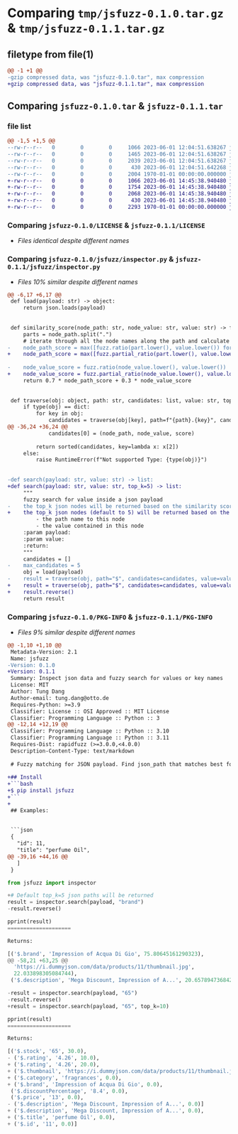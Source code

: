 # Comparing `tmp/jsfuzz-0.1.0.tar.gz` & `tmp/jsfuzz-0.1.1.tar.gz`

## filetype from file(1)

```diff
@@ -1 +1 @@
-gzip compressed data, was "jsfuzz-0.1.0.tar", max compression
+gzip compressed data, was "jsfuzz-0.1.1.tar", max compression
```

## Comparing `jsfuzz-0.1.0.tar` & `jsfuzz-0.1.1.tar`

### file list

```diff
@@ -1,5 +1,5 @@
--rw-r--r--   0        0        0     1066 2023-06-01 12:04:51.638267 jsfuzz-0.1.0/LICENSE
--rw-r--r--   0        0        0     1465 2023-06-01 12:04:51.638267 jsfuzz-0.1.0/README.md
--rw-r--r--   0        0        0     2039 2023-06-01 12:04:51.638267 jsfuzz-0.1.0/jsfuzz/inspector.py
--rw-r--r--   0        0        0      430 2023-06-01 12:04:51.642268 jsfuzz-0.1.0/pyproject.toml
--rw-r--r--   0        0        0     2004 1970-01-01 00:00:00.000000 jsfuzz-0.1.0/PKG-INFO
+-rw-r--r--   0        0        0     1066 2023-06-01 14:45:38.940480 jsfuzz-0.1.1/LICENSE
+-rw-r--r--   0        0        0     1754 2023-06-01 14:45:38.940480 jsfuzz-0.1.1/README.md
+-rw-r--r--   0        0        0     2068 2023-06-01 14:45:38.940480 jsfuzz-0.1.1/jsfuzz/inspector.py
+-rw-r--r--   0        0        0      430 2023-06-01 14:45:38.940480 jsfuzz-0.1.1/pyproject.toml
+-rw-r--r--   0        0        0     2293 1970-01-01 00:00:00.000000 jsfuzz-0.1.1/PKG-INFO
```

### Comparing `jsfuzz-0.1.0/LICENSE` & `jsfuzz-0.1.1/LICENSE`

 * *Files identical despite different names*

### Comparing `jsfuzz-0.1.0/jsfuzz/inspector.py` & `jsfuzz-0.1.1/jsfuzz/inspector.py`

 * *Files 10% similar despite different names*

```diff
@@ -6,17 +6,17 @@
 def load(payload: str) -> object:
     return json.loads(payload)
 
 
 def similarity_score(node_path: str, node_value: str, value: str) -> float:
     parts = node_path.split(".")
     # iterate through all the node names along the path and calculate the best match
-    node_path_score = max([fuzz.ratio(part.lower(), value.lower()) for part in parts])
+    node_path_score = max([fuzz.partial_ratio(part.lower(), value.lower()) for part in parts])
 
-    node_value_score = fuzz.ratio(node_value.lower(), value.lower())
+    node_value_score = fuzz.partial_ratio(node_value.lower(), value.lower())
     return 0.7 * node_path_score + 0.3 * node_value_score
 
 
 def traverse(obj: object, path: str, candidates: list, value: str, top_k: int) -> list:
     if type(obj) == dict:
         for key in obj:
             candidates = traverse(obj[key], path=f"{path}.{key}", candidates=candidates, value=value, top_k=top_k)
@@ -36,24 +36,24 @@
             candidates[0] = (node_path, node_value, score)
 
         return sorted(candidates, key=lambda x: x[2])
     else:
         raise RuntimeError(f"Not supported Type: {type(obj)}")
 
 
-def search(payload: str, value: str) -> list:
+def search(payload: str, value: str, top_k=5) -> list:
     """
     fuzzy search for value inside a json payload
-    the top_k json nodes will be returned based on the similarity scores between this value and
+    the top_k json nodes (default to 5) will be returned based on the similarity scores between this value and
         - the path name to this node
         - the value contained in this node
     :param payload:
     :param value:
     :return:
     """
     candidates = []
-    max_candidates = 5
     obj = load(payload)
-    result = traverse(obj, path="$", candidates=candidates, value=value, top_k=max_candidates)
+    result = traverse(obj, path="$", candidates=candidates, value=value, top_k=top_k)
+    result.reverse()
     return result
```

### Comparing `jsfuzz-0.1.0/PKG-INFO` & `jsfuzz-0.1.1/PKG-INFO`

 * *Files 9% similar despite different names*

```diff
@@ -1,10 +1,10 @@
 Metadata-Version: 2.1
 Name: jsfuzz
-Version: 0.1.0
+Version: 0.1.1
 Summary: Inspect json data and fuzzy search for values or key names
 License: MIT
 Author: Tung Dang
 Author-email: tung.dang@otto.de
 Requires-Python: >=3.9
 Classifier: License :: OSI Approved :: MIT License
 Classifier: Programming Language :: Python :: 3
@@ -12,14 +12,19 @@
 Classifier: Programming Language :: Python :: 3.10
 Classifier: Programming Language :: Python :: 3.11
 Requires-Dist: rapidfuzz (>=3.0.0,<4.0.0)
 Description-Content-Type: text/markdown
 
 # Fuzzy matching for JSON payload. Find json_path that matches best for your provided value
 
+## Install
+```bash
+$ pip install jsfuzz
+```
+
 ## Examples:
 
 
 ```json
 {
   "id": 11,
   "title": "perfume Oil",
@@ -39,16 +44,16 @@
   ]
 }
 ```
 
 ```python
 from jsfuzz import inspector
 
+# Default top_k=5 json paths will be returned
 result = inspector.search(payload, "brand")
-result.reverse()
 
 pprint(result)
 ====================
 
 Returns:
 
 [('$.brand', 'Impression of Acqua Di Gio', 75.80645161290323),
@@ -58,21 +63,25 @@
   'https://i.dummyjson.com/data/products/11/thumbnail.jpg',
   22.033898305084744),
  ('$.description', 'Mega Discount, Impression of A...', 20.657894736842106)]
 ```
 
 
 ```python
-result = inspector.search(payload, "65")
-result.reverse()
+result = inspector.search(payload, "65", top_k=10)
 
 pprint(result)
 ====================
 
 Returns:
 
 [('$.stock', '65', 30.0),
- ('$.rating', '4.26', 10.0),
+ ('$.rating', '4.26', 20.0),
+ ('$.thumbnail', 'https://i.dummyjson.com/data/products/11/thumbnail.jpg', 0.0),
+ ('$.category', 'fragrances', 0.0),
+ ('$.brand', 'Impression of Acqua Di Gio', 0.0),
  ('$.discountPercentage', '8.4', 0.0),
  ('$.price', '13', 0.0),
- ('$.description', 'Mega Discount, Impression of A...', 0.0)]
+ ('$.description', 'Mega Discount, Impression of A...', 0.0),
+ ('$.title', 'perfume Oil', 0.0),
+ ('$.id', '11', 0.0)]
 ```
```

